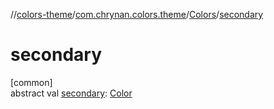 //[colors-theme](../../../index.md)/[com.chrynan.colors.theme](../index.md)/[Colors](index.md)/[secondary](secondary.md)

# secondary

[common]\
abstract val [secondary](secondary.md): [Color](../../../../colors-core/colors-core/com.chrynan.colors/-color/index.md)
